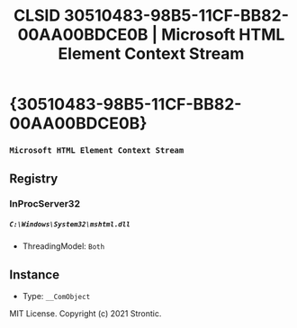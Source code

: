 ﻿---
title: "CLSID 30510483-98B5-11CF-BB82-00AA00BDCE0B | Microsoft HTML Element Context Stream"
excerpt: What is COM-Object CLSID 30510483-98B5-11CF-BB82-00AA00BDCE0B?
---

# {30510483-98B5-11CF-BB82-00AA00BDCE0B}

### `Microsoft HTML Element Context Stream`

## Registry


### InProcServer32

##### `C:\Windows\System32\mshtml.dll`
* ThreadingModel: `Both`

## Instance

* Type: `__ComObject`

MIT License. Copyright (c) 2021 Strontic.



